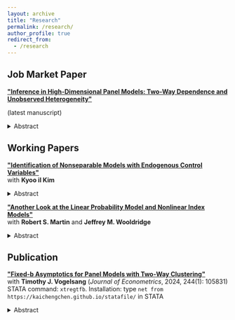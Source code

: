 ```yaml
---
layout: archive
title: "Research"
permalink: /research/
author_profile: true
redirect_from:
  - /research
---
```


## Job Market Paper

**["Inference in High-Dimensional Panel Models: Two-Way Dependence and Unobserved Heterogeneity"](https://www.dropbox.com/scl/fi/b6w8i7ot4m89mk3585z63/TW_DML_LASSO_CRE.pdf?rlkey=l80pojbybltom48kps8bxmyv7&st=psizy1bt&dl=0)**

(latest manuscript)
<details>
<summary>Abstract</summary>
Panel data allows for the modeling of unobserved heterogeneity, which increases the number of nuisance parameters drastically, making high dimensionality a relevant practical issue rather than just a theoretical concern. However, unobserved heterogeneity, along with potential two-way dependence in panel data, further complicates estimation and inference for high-dimensional models. This paper proposes a toolkit for robust estimation and inference in high-dimensional panel models with large cross-sectional and time sample sizes. For estimation in a high-dimensional panel model, I propose a weighted LASSO that leverages penalty weights normalizing the two-way dependent error term. For inference, I propose a cross-fitting algorithm robust to two-way dependence, extending the prototypical double/debiased machine learning (DML) approach to panel data models. Unobserved heterogeneity further complicates the inference due to its intrinsic non-compatibility with cross-fitting. I demonstrate in a partial linear model that establishes asymptotic normality can be established without cross-fitting but at a cost of stronger sparsity. Finite sample performances of proposed methods are examined in a simulation study. In a panel estimation of the government spending multiplier, I illustrate how to gain from the proposed toolkit by allowing more flexible modeling and more robust estimation and inference.
</details>


## Working Papers

**["Identification of Nonseparable Models with Endogenous Control Variables"](https://arxiv.org/abs/2401.14395)**\
with **Kyoo il Kim**
 <details>
<summary>Abstract</summary>
We study identification of the treatment effects in a class of nonseparable models with the presence of potentially endogenous control variables. We show that given the treatment variable and the controls are measurably separated, the usual conditional independence condition or availability of excluded instrument suffices for identification.
</details>


**["Another Look at the Linear Probability Model and Nonlinear Index Models"](https://arxiv.org/abs/2308.15338)**\
 with **Robert S. Martin** and **Jeffrey M. Wooldridge**
 <details>
<summary>Abstract</summary>
We reassess the use of linear models to approximate response probabilities of binary outcomes, focusing on average partial effects (APEs). We confirm that linear projection parameters coincide with APEs in certain scenarios. Through simulations, we identify other cases where the linear projection does or does not approximate APEs and find that having a large fraction of fitted values in [0,1] is neither necessary nor sufficient. We also show nonlinear least squares estimation of the ramp model is consistent and asymptotically normal and is equivalent to using OLS on an iteratively trimmed sample to reduce bias. Our findings offer practical guidance for empirical research.
</details>


## Publication
**["Fixed-b Asymptotics for Panel Models with Two-Way Clustering"](https://urldefense.com/v3/__https://kwnsfk27.r.eu-west-1.awstrack.me/L0/https:*2F*2Fauthors.elsevier.com*2Fc*2F1jeqY15DjiIwZZ/1/01020191818f3bc6-a9f81387-b4b3-482a-a828-0707e93ed2c4-000000/wgqtxAAfCiwpXf66-aTMLrirVwk=388__;JSUlJQ!!HXCxUKc!xTVZ9jtRRyLUoZNF9HpSpbPWnYUM1OJAeOIIOobZushz2B02iIcvTE4gUKEqz_JnaVF0mJoy0PN24OqVcREH$)**\
with **Timothy J. Vogelsang** (*Journal of Econometrics*, 2024, 244(1): 105831) \
STATA command: ``xtregtfb``. Installation: type ``net from https://kaichengchen.github.io/statafile/`` in STATA 
<details>
<summary>Abstract</summary>
This paper studies a cluster robust variance estimator proposed by Chiang, Hansen and Sasaki (2024) for linear panels. First, we show algebraically that this variance estimator (CHS estimator, hereafter) is a linear combination of three common variance estimators: the one-way unit cluster estimator, the "HAC of averages" estimator, and the
"average of HACs" estimator. Based on this finding, we obtain a fixed-b asymptotic result for the CHS estimator and corresponding test statistics as the cross-section and time sample sizes jointly go to infinity. Furthermore, we propose two simple bias-corrected versions of the variance estimator and derive the fixed-b limits. In a
simulation study, we find that the two bias-corrected variance estimators along with fixed-b critical values provide improvements in finite sample coverage probabilities. We illustrate the impact of bias-correction and use of the fixed-b critical values on inference in an empirical example on the relationship between industry profitability and market concentration.
</details>


